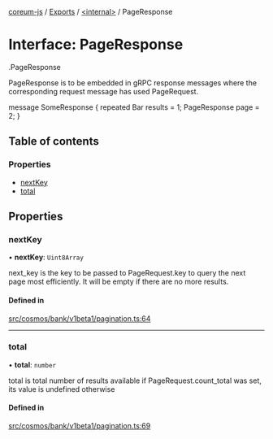 [coreum-js](../README.md) / [Exports](../modules.md) / [<internal\>](../modules/internal_.md) / PageResponse

# Interface: PageResponse

[<internal>](../modules/internal_.md).PageResponse

PageResponse is to be embedded in gRPC response messages where the
corresponding request message has used PageRequest.

 message SomeResponse {
         repeated Bar results = 1;
         PageResponse page = 2;
 }

## Table of contents

### Properties

- [nextKey](internal_.PageResponse.md#nextkey)
- [total](internal_.PageResponse.md#total)

## Properties

### nextKey

• **nextKey**: `Uint8Array`

next_key is the key to be passed to PageRequest.key to
query the next page most efficiently. It will be empty if
there are no more results.

#### Defined in

[src/cosmos/bank/v1beta1/pagination.ts:64](https://github.com/CooperFoundation/coreum-js/blob/bdb622b/src/cosmos/bank/v1beta1/pagination.ts#L64)

___

### total

• **total**: `number`

total is total number of results available if PageRequest.count_total
was set, its value is undefined otherwise

#### Defined in

[src/cosmos/bank/v1beta1/pagination.ts:69](https://github.com/CooperFoundation/coreum-js/blob/bdb622b/src/cosmos/bank/v1beta1/pagination.ts#L69)
